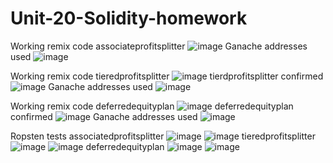 # Unit-20-Solidity-homework

Working remix code associateprofitsplitter
![image](https://user-images.githubusercontent.com/71101118/111882313-5be31400-898b-11eb-813a-5c588746ac53.png)
Ganache addresses used
![image](https://user-images.githubusercontent.com/71101118/111882414-cdbb5d80-898b-11eb-9cde-6c68db09ad16.png)

Working remix code tieredprofitsplitter
![image](https://user-images.githubusercontent.com/71101118/112158451-8ec11e00-8bbe-11eb-91fe-e91ac7ae716c.png)
tierdprofitsplitter confirmed
![image](https://user-images.githubusercontent.com/71101118/112158594-b3b59100-8bbe-11eb-96c5-55fd92815e69.png)
Ganache addresses used
![image](https://user-images.githubusercontent.com/71101118/112158720-d051c900-8bbe-11eb-9f6d-544b27c482b2.png)

Working remix code deferredequityplan
![image](https://user-images.githubusercontent.com/71101118/112237485-28b5b480-8c19-11eb-89e0-ce0527aed597.png)
deferredequityplan confirmed
![image](https://user-images.githubusercontent.com/71101118/112237555-497e0a00-8c19-11eb-9860-bbc5ad8221c5.png)
Ganache addresses used
![image](https://user-images.githubusercontent.com/71101118/112237595-60246100-8c19-11eb-9faf-2932d8bb90e3.png)

Ropsten tests
associatedprofitsplitter
![image](https://user-images.githubusercontent.com/71101118/112322997-c0ea8280-8c87-11eb-9405-63d4b6c7f811.png)
![image](https://user-images.githubusercontent.com/71101118/112323118-db246080-8c87-11eb-9667-b58ad3929028.png)
tieredprofitsplitter
![image](https://user-images.githubusercontent.com/71101118/112323293-0909a500-8c88-11eb-90c6-8dcdf9798693.png)
![image](https://user-images.githubusercontent.com/71101118/112323381-1de63880-8c88-11eb-9a53-fefcb5ea42c1.png)
deferredequityplan
![image](https://user-images.githubusercontent.com/71101118/112324554-4f133880-8c89-11eb-8797-6710d2b2b638.png)
![image](https://user-images.githubusercontent.com/71101118/112324959-aaddc180-8c89-11eb-9cb8-2465fa83d737.png)
